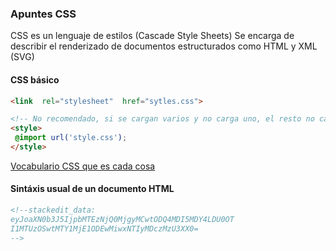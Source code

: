 ### Apuntes CSS

CSS es un lenguaje de estilos (Cascade Style Sheets) Se encarga de describir el renderizado de documentos estructurados como HTML y XML (SVG)

#### **CSS**  básico
```html
<link  rel="stylesheet"  href="sytles.css">

<!-- No recomendado, si se cargan varios y no carga uno, el resto no carga -->
<style>
 @import url('style.css');
</style>
```
[Vocabulario CSS que es cada cosa](http://apps.workflower.fi/vocabs/css/es)
#### Sintáxis usual de un documento **HTML**
```html
<!--stackedit_data:
eyJoaXN0b3J5IjpbMTEzNjQ0MjgyMCwtODQ4MDI5MDY4LDU0OT
I1MTUzOSwtMTY1MjE1ODEwMiwxNTIyMDczMzU3XX0=
-->
